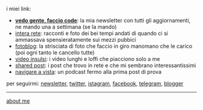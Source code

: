 
i miei link: 

- [**vedo gente, faccio code**](https://tinyletter.com/cacioman/archive): la mia newsletter con tutti gli aggiornamenti, ne mando una a settimana (se la mando)  
- [intera rete](https://cacioman.github.io/interarete.html): racconti e foto dei bei tempi andati di quando ci si ammassava spensieratamente sui mezzi pubbici  
- [fotoblog](https://www.flickr.com/photos/cacioman/): la strisciata di foto che faccio in giro manomano che le carico (poi ogni tanto le cancello tutte) 
- [video insulsi](https://www.youtube.com/c/ClaudioGatti44): i video lunghi e loffi che piacciono solo a me   
- [shared post](https://t.me/cacioshared): i post che trovo in rete e che mi sembrano interessantissimi 
- [navigare a vista](https://anchor.fm/cacioman63): un podcast fermo alla prima post di prova  

per seguirmi: [newsletter](https://tinyletter.com/cacioman), [twitter](https://tinyletter.com/cacioman), [istagram](https://www.instagram.com/cacioman63/), [facebook](https://www.facebook.com/ClaudioGatti63), [telegram](https://t.me/s/cacioman), [blogger](https://cacioman.blogspot.com/)

---    
[about me](https://about.me/cacioman) 
